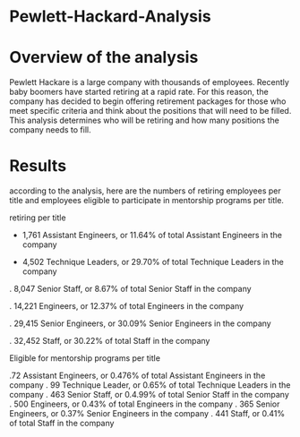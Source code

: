 # Pewlett-Hackard-Analysis
# Overview of the analysis

  Pewlett Hackare is a large company with thousands of employees. Recently baby boomers have started retiring at a rapid rate. For this reason, the company has decided to begin offering retirement packages for those who meet specific criteria and think about the positions that will need to be filled. This analysis determines who will be retiring and how many positions the company needs to fill. 

# Results
according to the analysis, here are the numbers of retiring employees per title and employees eligible to participate in mentorship programs per title.

retiring per title 

  * 1,761 Assistant Engineers, or 11.64% of total Assistant Engineers in the company 
  
  * 4,502 Technique Leaders, or 29.70% of total Technique Leaders in the company
  
  . 8,047 Senior Staff, or 8.67% of total Senior Staff in the company 
  
  . 14,221 Engineers, or 12.37% of total Engineers in the company 
  
  . 29,415 Senior Engineers, or 30.09% Senior Engineers  in the company 
  
  . 32,452 Staff, or 30.22% of total Staff in the company 

Eligible for mentorship programs per title

  .72  Assistant Engineers, or 0.476%  of total Assistant Engineers in the company 
  . 99 Technique Leader, or 0.65% of total Technique Leaders in the company
  . 463 Senior Staff, or 0.4.99% of total Senior Staff in the company 
  . 500 Engineers, or 0.43% of total Engineers in the company 
  . 365 Senior Engineers, or 0.37% Senior Engineers  in the company 
  . 441 Staff, or 0.41% of total Staff in the company 

